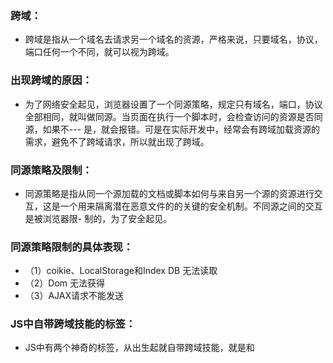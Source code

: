 ### 跨域：
 - 跨域是指从一个域名去请求另一个域名的资源，严格来说，只要域名，协议，端口任何一个不同，就可以视为跨域。          
### 出现跨域的原因：
  - 为了网络安全起见，浏览器设置了一个同源策略，规定只有域名，端口，协议全部相同，就叫做同源。当页面在执行一个脚本时，会检查访问的资源是否同源，如果不--- 是，就会报错。可是在实际开发中，经常会有跨域加载资源的需求，避免不了跨域请求，所以就出现了跨域。

### 同源策略及限制：
  - 同源策略是指从同一个源加载的文档或脚本如何与来自另一个源的资源进行交互，这是一个用来隔离潜在恶意文件的的关键的安全机制。不同源之间的交互是被浏览器限- 制的，为了安全起见。

### 同源策略限制的具体表现：
- （1）coikie、LocalStorage和Index DB 无法读取
- （2）Dom 无法获得
- （3）AJAX请求不能发送

### JS中自带跨域技能的标签：
  - JS中有两个神奇的标签，从出生起就自带跨域技能，就是<img/>和<script><script/>这两个标签。
  说起能跨域的标签，就要提一提常用的跨域方法。

### 常用的跨域方法：
 -  1、JSONP -- 原理就是利用了script标签，在标签外套了一层壳，利用标签特性达到跨域加载资源的效果。
  JSONP由两部分组成，回调函数和数据
  - 优点：
  （1）兼容性好，在多古老的浏览器都能运行。
  （2）能直接访问响应文本，支持在浏览器与服务器之间双向通信。
 -  缺点：
  （1）只支持GET请求，不支持POST请求；
  （2）不够安全。因为JSONP是从其他域中加载代码执行，如果其他域不安全，可能会在响应中带有恶意代码。
  （3）不容易确认请求是否失败。
 -  2、CORS -- 跨站资源共享，它是跨域的官方解决方案，升级版的JSONP。原理是使用自定义的HTTP头部让浏览器与服务器进行沟通，从而决定请求或响应是应该成功还是失败。请求和响应都不包含cookie信息。
    CORS需要浏览器和后院同时支持，浏览器会自动进行CORS通信，实现CORS通信的关键是后端，只要后端实现了CORS，就实现了跨域，服务端设置Access-Control-Allow-Origin 就可以开启CORS，该属性表示哪些域名可以访问资源，如果设置通配符则表示所有网站都可以访问资源。
  - 3、webSockets -- 不受同源策略影响。原理是因为它不使用HTTP协议，而使用一种自定义的协议，专门为快速传输小数据设计。
 -  4、Nginx -- 代理跨域。反向代理跨域。
